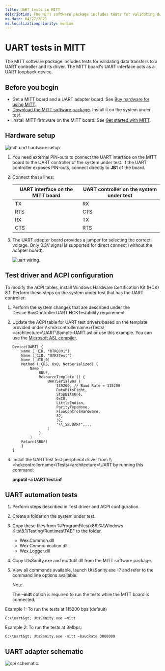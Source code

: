 ```yaml
---
title: UART tests in MITT
description: The MITT software package includes tests for validating data transfers to a UART controller and its driver. The MITT board's UART interface acts as a UART loopback device.
ms.date: 04/27/2021
ms.localizationpriority: medium
---
```


# UART tests in MITT

The MITT software package includes tests for validating data transfers to a UART controller and its driver. The MITT board's UART interface acts as a UART loopback device.

## Before you begin

- Get a MITT board and a UART adapter board. See [Buy hardware for using MITT](./multi-interface-test-tool--mitt--.md).
- [Download the MITT software package](download-the-mitt-software-package.md). Install it on the system under test.
- Install MITT firmware on the MITT board. See [Get started with MITT](./get-started-with-mitt---.md).

## Hardware setup

![mitt uart hardware setup.](images/mitt-uart.jpg)

1. You need external PIN-outs to connect the UART interface on the MITT board to the UART controller of the system under test. If the UART controller exposes PIN-outs, connect directly to **JB1** of the board.
2. Connect these lines:

    | UART interface on the MITT board | UART controller on the system under test |
    |----------------------------------|------------------------------------------|
    | TX                               | RX                                       |
    | RTS                              | CTS                                      |
    | RX                               | TX                                       |
    | CTS                              | RTS                                      |

3. The UART adapter board provides a jumper for selecting the correct voltage. Only 3.3V signal is supported for direct connect (without the adapter board).

    ![uart wiring.](images/uart-wiring.png)

## Test driver and ACPI configuration

To modify the ACPI tables, install Windows Hardware Certification Kit (HCK) 8.1. Perform these steps on the system under test that has the UART controller:

1. Perform the system changes that are described under the Device.BusController.UART.HCKTestability requirement.
2. Update the ACPI table for UART test drivers based on the template provided under \\\\&lt;hckcontrollername&gt;\\Tests\\&lt;architecture&gt;\\UART\\Sample-UART.asl or use this example. You can use the [Microsoft ASL compiler](../bringup/microsoft-asl-compiler.md).

    ``` syntax
    Device(UART) {
        Name (_HID, "UTK0001")
        Name (_CID, "UARTTest")
        Name (_UID,0)
        Method (_CRS, 0x0, NotSerialized) {
            Name (
                RBUF,
                ResourceTemplate () {
                    UARTSerialBus (
                        115200, // Baud Rate = 115200
                        DataBitsEight,
                        StopBitsOne,
                        0xC0,
                        LittleEndian,
                        ParityTypeNone,
                        FlowControlHardware,
                        32,
                        32,
                        "\\_SB.UAR4",,,,
                    )
                }
            )
        Return(RBUF)
        }
    }
    ```

3. Install the UARTTest test peripheral driver from \\\\&lt;hckcontrollername&gt;\\Tests\\&lt;architecture&gt;\\UART by running this command:

    **pnputil –a UARTTest.inf**

## UART automation tests

1. Perform steps described in Test driver and ACPI configuration.
2. Create a folder on the system under test.
3. Copy these files from %ProgramFiles(x86)%\\Windows Kits\\8.1\\Testing\\Runtimes\\TAEF to the folder.
    - Wex.Common.dll
    - Wex.Communication.dll
    - Wex.Logger.dll

4. Copy UtsSanity.exe and muttutil.dll from the MITT software package.
5. View all commands available, launch UtsSanity.exe -? and refer to the command line options available:
    >[!NOTE]
    >The **–mitt** option is required to run the tests while the MITT board is connected.

Example 1: To run the tests at 115200 bps (default)

`C:\\uart&gt; UtsSanity.exe –mitt`

Example 2: To run the tests at 3Mbps:

`C:\\uart&gt; UtsSanity.exe -mitt –baudRate 3000000`

## UART adapter schematic

![spi schematic.](images/spi-schematic.png)
